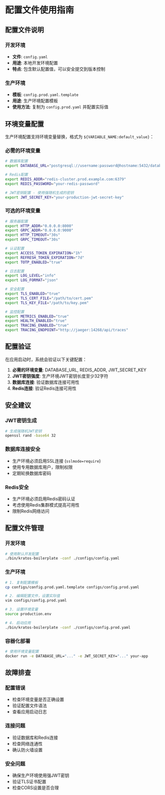 # 配置文件使用指南

## 配置文件说明

### 开发环境
- **文件**: `config.yaml`
- **用途**: 本地开发环境配置
- **特点**: 包含默认配置值，可以安全提交到版本控制

### 生产环境
- **模板**: `config.prod.yaml.template`
- **用途**: 生产环境配置模板
- **使用方法**: 复制为 `config.prod.yaml` 并配置实际值

## 环境变量配置

生产环境配置支持环境变量替换，格式为 `${VARIABLE_NAME:default_value}`：

### 必需的环境变量

```bash
# 数据库配置
export DATABASE_URL="postgresql://username:password@hostname:5432/database_name?sslmode=require"

# Redis配置
export REDIS_ADDR="redis-cluster.prod.example.com:6379"
export REDIS_PASSWORD="your-redis-password"

# JWT密钥配置 - 使用强随机生成的密钥
export JWT_SECRET_KEY="your-production-jwt-secret-key"
```

### 可选的环境变量

```bash
# 服务器配置
export HTTP_ADDR="0.0.0.0:8000"
export GRPC_ADDR="0.0.0.0:9000"
export HTTP_TIMEOUT="30s"
export GRPC_TIMEOUT="30s"

# 认证配置
export ACCESS_TOKEN_EXPIRATION="1h"
export REFRESH_TOKEN_EXPIRATION="7d"
export TOTP_ENABLED="true"

# 日志配置
export LOG_LEVEL="info"
export LOG_FORMAT="json"

# 安全配置
export TLS_ENABLED="true"
export TLS_CERT_FILE="/path/to/cert.pem"
export TLS_KEY_FILE="/path/to/key.pem"

# 监控配置
export METRICS_ENABLED="true"
export HEALTH_ENABLED="true"
export TRACING_ENABLED="true"
export TRACING_ENDPOINT="http://jaeger:14268/api/traces"
```

## 配置验证

在应用启动时，系统会验证以下关键配置：

1. **必需的环境变量**: DATABASE_URL, REDIS_ADDR, JWT_SECRET_KEY
2. **JWT密钥强度**: 生产环境JWT密钥长度至少32字符
3. **数据库连接**: 验证数据库连接可用性
4. **Redis连接**: 验证Redis连接可用性

## 安全建议

### JWT密钥生成
```bash
# 生成强随机JWT密钥
openssl rand -base64 32
```

### 数据库连接安全
- 生产环境必须启用SSL连接 (`sslmode=require`)
- 使用专用数据库用户，限制权限
- 定期轮换数据库密码

### Redis安全
- 生产环境必须启用Redis密码认证
- 考虑使用Redis集群模式提高可用性
- 限制Redis网络访问

## 配置文件管理

### 开发环境
```bash
# 使用默认开发配置
./bin/kratos-boilerplate -conf ./configs/config.yaml
```

### 生产环境
```bash
# 1. 复制配置模板
cp configs/config.prod.yaml.template configs/config.prod.yaml

# 2. 编辑配置文件，设置实际值
vim configs/config.prod.yaml

# 3. 设置环境变量
source production.env

# 4. 启动应用
./bin/kratos-boilerplate -conf ./configs/config.prod.yaml
```

### 容器化部署
```bash
# 使用环境变量配置
docker run -e DATABASE_URL="..." -e JWT_SECRET_KEY="..." your-app
```

## 故障排查

### 配置错误
- 检查环境变量是否正确设置
- 验证配置文件语法
- 查看应用启动日志

### 连接问题
- 验证数据库和Redis连接
- 检查网络连通性
- 确认防火墙设置

### 安全问题
- 确保生产环境使用强JWT密钥
- 验证TLS证书配置
- 检查CORS设置是否合理